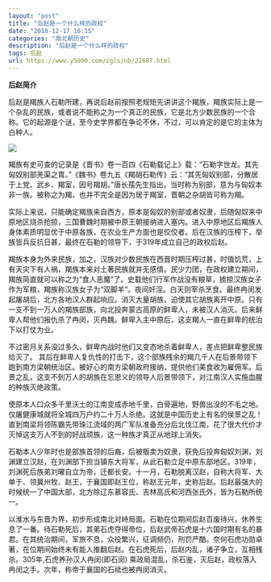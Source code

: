 ```yaml
---
layout: "post"
title: "后赵是一个什么样的政权"
date: "2018-12-17 16:15"
categories: "南北朝历史"
description: "后赵是一个什么样的政权"
tags: 后赵
url: https://www.y5000.com/zgls/nb/22687.html
---
```






**后赵简介**

后赵是羯族人石勒所建，再说后赵前按照老规矩先讲讲这个羯族，羯族实际上是一个杂乱的民族，或者说不能称之为一个真正的民族，它是北方少数民族的一个合称。它的起源是个谜，至今史学界都在争论不休，不过，可以肯定的是它的主体为白种人。

![](https://img.y5000.com/uploads/allimg/170621/1J53RK3-0.jpg)

羯族有史可查的记录是《晋书》卷一百四《石勒载记上》载：“石勒字世龙。其先匈奴别部羌渠之胄。”《魏书》卷九五《羯胡石勒传》云：“其先匈奴别部，分散居于上党、武乡、羯室，因号羯胡。”唐长孺先生指出，当时称为别部，意为与匈奴本非一族。被称之为羯，也并不完全是因为居于羯室，晋朝之杂胡皆可称为羯。

实际上来说，只能确定羯族来自西方，原本是匈奴的别部或者奴隶，后随匈奴来中原地区烧杀抢掠，三国曹魏时期被中原王朝接纳进入塞内。进入中原地区后羯族人身体素质明显优于中原各族，在农业生产方面也是佼佼者。后在汉族的压榨下，举族皆兵反抗日甚，最终在石勒的领导下，于319年成立自己的政权后赵。

羯族本身为外来民族，加之，汉族对少数民族在西晋时期压榨过甚，时值饥荒，上有天灾下有人祸，羯族本来对土著民族就并无感情。民少力团，在政权建立期间，羯族简直就可以称之为“食人恶魔”了。史载他们行军作战没有粮草，掳掠汉族女子作为军粮，羯族称汉族女子为“双脚羊”。夜间奸淫。白天则宰杀烹食。最终冉闵发起屠胡后，北方各地汉人群起响应。消灭大量胡族，迫使其它胡族离开中原。只有一支不到一万人的羯族部族，向北投奔蒙古高原的鲜卑人，未被汉人消灭。后来鲜卑人帮他们报仇杀了冉闵，灭冉魏。鲜卑入主中原后，这支羯人一直在鲜卑的统治下以打仗为业。

不过密月关系没过多久，鲜卑内战时他们又变态地杀着鲜卑人，差点把鲜卑整民族给灭了。
其后在鲜卑人复仇性的打击下，这个部族残余的羯几千人在后景带领下跑到南方梁朝统治区。被好心的南方梁朝政府接纳，提供他们美食收为雇佣军。后景之乱，这支不到万人的胡族在忘恩义的领导人后景带领下，对江南汉人实施血腥的种族灭绝政策。

使原本人口众多千里沃土的江南变成赤地千里，白骨遍地，野兽出没的不毛之地。仅屠健康城就将全城四万户约二十万人杀绝。这就是中国历史上有名的侯景之乱！直到南梁将领陈霸先带珠江流域的两广军队准备充分后北伐江南，花了很大代价才灭悼这支万人不到的好战顽族，这一种族才真正从地球上消失。

石勒本人少年时也是部族首领的后裔，后被贩卖为奴隶，获免后投奔匈奴刘渊，刘渊建立汉赵，在刘渊部下担当镇东大将军，从此石勒立足中原东部地区。319年，刘渊死后族弟刘曜自立为帝，迁都长安。十一月，石勒脱离汉赵，自称大将军、大单于、领冀州牧、赵王，于襄国即赵王位，称赵王元年，史称后赵。后赵最强大的时候统一了中国大部，北方除辽东慕容氏、吉林高氏和河西张氏外，皆为石勒所统一。

以淮水与东晋为界，初步形成南北对峙局面。石勒在位期间后赵百废待兴，休养生息了一番。待石勒死后，其弟石虎夺得帝位，后赵武帝石虎是十六国时期有名的暴君。在其统治期间，军旅不息，众役繁兴，征调频仍，刑罚严酷。奈何石虎功勋卓著，在位期间始终未有能人推翻后赵。在石虎死后，后赵内乱，诸子争立，互相残杀。305年,石虎养孙汉人冉闵(即石闵)
乘政局混乱，杀石鉴，灭后赵，政权落入冉闵之手。次年，称帝于襄国的石祗也被冉闵消灭。
